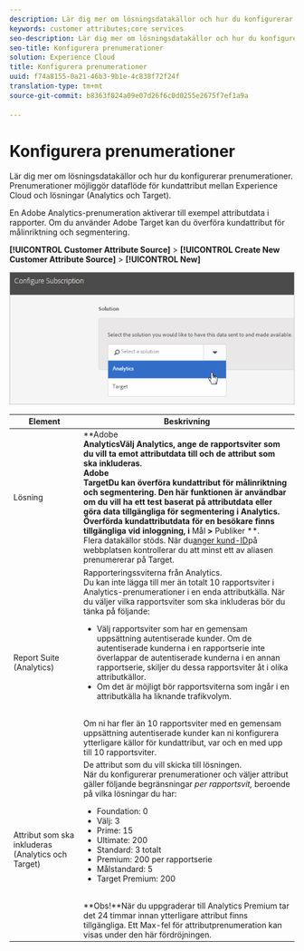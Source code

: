 ```yaml
---
description: Lär dig mer om lösningsdatakällor och hur du konfigurerar prenumerationer. Prenumerationer möjliggör dataflöde för kundattribut mellan Experience Cloud och lösningar (Analytics och Target).
keywords: customer attributes;core services
seo-description: Lär dig mer om lösningsdatakällor och hur du konfigurerar prenumerationer. Prenumerationer möjliggör dataflöde för kundattribut mellan Experience Cloud och lösningar (Analytics och Target).
seo-title: Konfigurera prenumerationer
solution: Experience Cloud
title: Konfigurera prenumerationer
uuid: f74a8155-0a21-46b3-9b1e-4c838f72f24f
translation-type: tm+mt
source-git-commit: b8363f024a09e07d26f6c0d0255e2675f7ef1a9a

---
```



# Konfigurera prenumerationer

Lär dig mer om lösningsdatakällor och hur du konfigurerar prenumerationer. Prenumerationer möjliggör dataflöde för kundattribut mellan Experience Cloud och lösningar (Analytics och Target).

En Adobe Analytics-prenumeration aktiverar till exempel attributdata i rapporter. Om du använder Adobe Target kan du överföra kundattribut för målinriktning och segmentering.

**[!UICONTROL Customer Attribute Source]** > **[!UICONTROL Create New Customer Attribute Source]** > **[!UICONTROL New]**

![](assets/configure_subscription_page.png)

| Element | Beskrivning |
|--- |--- |
| Lösning | **Adobe **<br>AnalyticsVälj Analytics, ange de rapportsviter som du vill ta emot attributdata till och de attribut som ska inkluderas.<br>**Adobe**<br>TargetDu kan överföra kundattribut för målinriktning och segmentering. Den här funktionen är användbar om du vill ha ett test baserat på attributdata eller göra data tillgängliga för segmentering i Analytics.<br>Överförda kundattributdata för en besökare finns tillgängliga vid inloggning, i** Mål **>** Publiker **.<br>Flera datakällor stöds. När du[anger kund-ID](../core-services/core-services.md)på webbplatsen kontrollerar du att minst ett av aliasen prenumererar på Target. |
| Report Suite (Analytics) | Rapporteringssviterna från Analytics.<br>Du kan inte lägga till mer än totalt 10 rapportsviter i Analytics-prenumerationer i en enda attributkälla. När du väljer vilka rapportsviter som ska inkluderas bör du tänka på följande:<ul><li>Välj rapportsviter som har en gemensam uppsättning autentiserade kunder. Om de autentiserade kunderna i en rapportserie inte överlappar de autentiserade kunderna i en annan rapportserie, skiljer du dessa rapportsviter åt i olika attributkällor.</li><li>Om det är möjligt bör rapportsviterna som ingår i en attributkälla ha liknande trafikvolym.</li></ul><br>Om ni har fler än 10 rapportsviter med en gemensam uppsättning autentiserade kunder kan ni konfigurera ytterligare källor för kundattribut, var och en med upp till 10 rapportsviter. |
| Attribut som ska inkluderas (Analytics och Target) | De attribut som du vill skicka till lösningen. <br>När du konfigurerar prenumerationer och väljer attribut gäller följande begränsningar _per rapportsvit,_ beroende på vilka lösningar du har:<ul><li>Foundation: 0</li><li>Välj: 3</li><li>Prime: 15</li><li>Ultimate: 200</li><li>Standard: 3 totalt</li><li>Premium: 200 per rapportserie</li><li>Målstandard: 5</li><li>Target Premium: 200</li></ul><br>**Obs!**När du uppgraderar till Analytics Premium tar det 24 timmar innan ytterligare attribut finns tillgängliga. Ett Max-fel för attributprenumeration kan visas under den här fördröjningen. |
